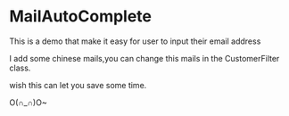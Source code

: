 MailAutoComplete
================

This is  a demo that make it easy for user to input their email address

I add some chinese mails,you can change this mails in the CustomerFilter class.

wish this can let you save some time.

O(∩_∩)O~
